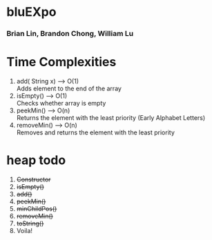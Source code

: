 # bluEXpo

### Brian Lin, Brandon Chong, William Lu

# Time Complexities
1) add( String x)   -->   O(1) <br/>
Adds element to the end of the array <br/>
2) isEmpty()   -->   O(1) <br/>
Checks whether array is empty <br/>
3) peekMin()   -->   O(n) <br/>
Returns the element with the least priority (Early Alphabet Letters) <br/>
4) removeMin()   -->   O(n) <br/>
Removes and returns the element with the least priority

# heap todo
  1. ~~Constructor~~
  2. ~~isEmpty()~~
  3. ~~add()~~
  4. ~~peekMin()~~
  5. ~~minChildPos()~~
  6. ~~removeMin()~~
  7. ~~toString()~~
  6. Voila!
